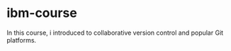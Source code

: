 # ibm-course
In this course, i introduced to collaborative version control and popular Git platforms.  
